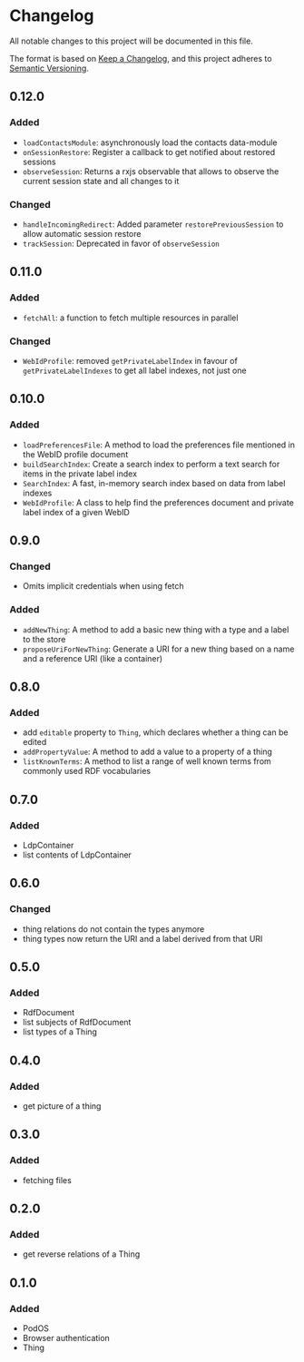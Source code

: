 # Changelog

All notable changes to this project will be documented in this file.

The format is based on [Keep a Changelog](https://keepachangelog.com/en/1.0.0/),
and this project adheres to
[Semantic Versioning](https://semver.org/spec/v2.0.0.html).

## 0.12.0

### Added

- `loadContactsModule`: asynchronously load the contacts data-module
- `onSessionRestore`: Register a callback to get notified about restored sessions
- `observeSession`: Returns a rxjs observable that allows to observe the current session state and all changes to it

### Changed

- `handleIncomingRedirect`: Added parameter `restorePreviousSession` to allow automatic session restore
- `trackSession`: Deprecated in favor of `observeSession`

## 0.11.0

### Added

- `fetchAll`: a function to fetch multiple resources in parallel

### Changed

- `WebIdProfile`: removed `getPrivateLabelIndex` in favour of `getPrivateLabelIndexes` to get all label indexes, not just one

## 0.10.0

### Added

- `loadPreferencesFile`: A method to load the preferences file mentioned in the WebID profile document
- `buildSearchIndex`: Create a search index to perform a text search for items in the private label index
- `SearchIndex`: A fast, in-memory search index based on data from label indexes
- `WebIdProfile`: A class to help find the preferences document and private label index of a given WebID

## 0.9.0

### Changed

- Omits implicit credentials when using fetch

### Added

- `addNewThing`: A method to add a basic new thing with a type and a label to
  the store
- `proposeUriForNewThing`: Generate a URI for a new thing based on a name and a
  reference URI (like a container)

## 0.8.0

### Added

- add `editable` property to `Thing`, which declares whether a thing can be
  edited
- `addPropertyValue`: A method to add a value to a property of a thing
- `listKnownTerms`: A method to list a range of well known terms from commonly
  used RDF vocabularies

## 0.7.0

### Added

- LdpContainer
- list contents of LdpContainer

## 0.6.0

### Changed

- thing relations do not contain the types anymore
- thing types now return the URI and a label derived from that URI

## 0.5.0

### Added

- RdfDocument
- list subjects of RdfDocument
- list types of a Thing

## 0.4.0

### Added

- get picture of a thing

## 0.3.0

### Added

- fetching files

## 0.2.0

### Added

- get reverse relations of a Thing

## 0.1.0

### Added

- PodOS
- Browser authentication
- Thing
